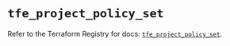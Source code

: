 # `tfe_project_policy_set`

Refer to the Terraform Registry for docs: [`tfe_project_policy_set`](https://registry.terraform.io/providers/hashicorp/tfe/0.51.0/docs/resources/project_policy_set).
